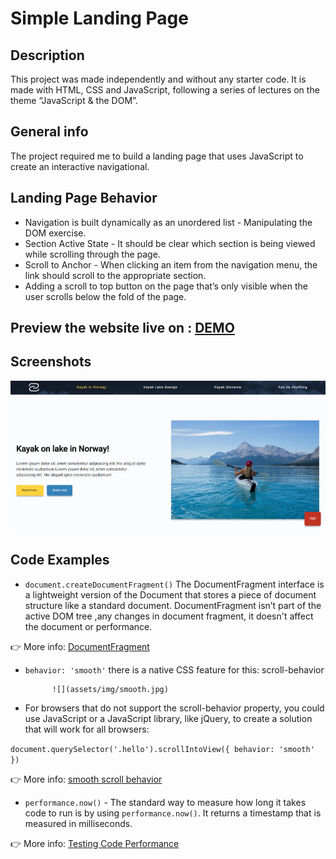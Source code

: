 # Simple Landing Page

## Description 
This project was made independently and without any starter code. It is made with HTML, CSS and JavaScript, following a series of lectures on the theme “JavaScript & the DOM”.

## General info
The project required me to build a landing page that uses JavaScript to create an interactive navigational.

## Landing Page Behavior

* Navigation is built dynamically as an unordered list - Manipulating the DOM exercise.
* Section Active State - It should be clear which section is being viewed while scrolling through the page.
* Scroll to Anchor - When clicking an item from the navigation menu, the link should scroll to the appropriate section.
* Adding a scroll to top button on the page that’s only visible when the user scrolls below the fold of the page.

## Preview the website live on : [DEMO](https://carolinafledgling.github.io/Simple-Landing-Page-/)

## Screenshots
![](assets/img/image-github.jpg)

## Code Examples

* `document.createDocumentFragment()` The DocumentFragment interface is a lightweight version of the Document that stores a piece of document structure like a standard document. DocumentFragment isn’t part of the active DOM tree ,any changes in document fragment, it doesn't affect the document or performance.

👉 More info: [DocumentFragment](https://developer.mozilla.org/en-US/docs/Web/API/DocumentFragment?fbclid=IwAR1MqMUEumETf5qHSclfQxLIIcJj2sQ7YgGiGoovXNW9VNcU6PX-vjqQBU4-/)

* `behavior: 'smooth'` there is a native CSS feature for this: scroll-behavior 

            ![](assets/img/smooth.jpg) 

* For browsers that do not support the scroll-behavior property, you could use JavaScript or a JavaScript library, like jQuery, to create a solution that will work for all browsers: 

`document.querySelector('.hello').scrollIntoView({ behavior: 'smooth' })`

👉 More info: [smooth scroll behavior](http://iamdustan.com/smoothscroll/)

* `performance.now()` - The standard way to measure how long it takes code to run is by using `performance.now()`. It  returns a timestamp that is measured in milliseconds.

👉 More info: [Testing Code Performance](https://developer.mozilla.org/en-US/docs/Web/API/Performance/now)
